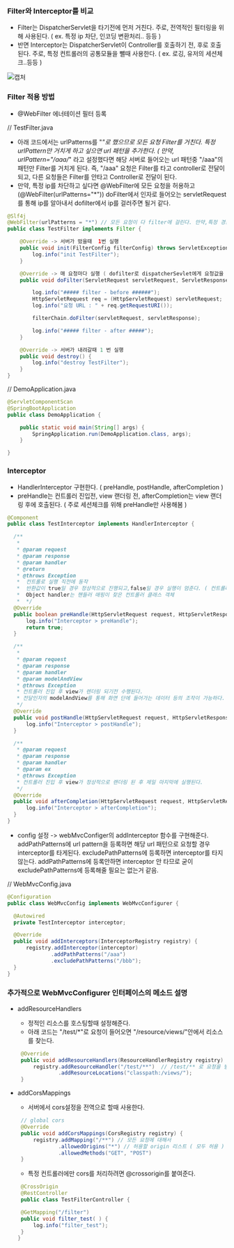 ### Filter와 Interceptor를 비교
 - Filter는 DispatcherServlet을 타기전에 먼저 거친다. 주로, 전역적인 필터링을 위해 사용된다. ( ex. 특정 ip 차단, 인코딩 변환처리.. 등등 )
 - 반면 Interceptor는 DispatcherServlet이 Controller를 호출하기 전, 후로 호출된다. 주로, 특정 컨트롤러의 공통모듈을 뺄때 사용한다. ( ex. 로깅, 유저의 세션체크..등등 )
 
![캡처](https://user-images.githubusercontent.com/21052356/102745880-65ff7180-43a0-11eb-8f79-8936d172caaa.png)


### Filter 적용 방법
 - @WebFilter 에너테이션 필터 등록

// TestFilter.java
- 아래 코드에서는 urlPatterns를 "*"로 했으므로 모든 요청 Filter를 거친다. 특정 urlPattern만 거치게 하고 싶으면 url 패턴을 추가한다. ( 만약, urlPattern="/aaa/*" 라고 설정했다면 해당 서버로 들어오는
url 패턴중 "/aaa"의 패턴만 Filter를 거치게 된다. 즉, "/aaa" 요청은 Filter를 타고 controller로 전달이 되고, 다른 요청들은 Filter를 안타고 Controller로 전달이 된다.
- 만약, 특정 ip를 차단하고 싶다면 @WebFilter에 모든 요청을 허용하고 (@WebFilter(urlPatterns="*")) doFilter에서 인자로 들어오는 servletRequest를 통해 ip를 알아내서 dofilter에서 ip를 걸러주면 될거 같다.

```java
@Slf4j
@WebFilter(urlPatterns = "*") // 모든 요청이 다 filter에 걸린다. 만약,특정 경로의 요청만 걸리게 하고 싶으면 해당 경로를 적어주면 된다. ex) "/test/*"
public class TestFilter implements Filter {

    @Override -> 서버가 떴을때  1번 실행
    public void init(FilterConfig filterConfig) throws ServletException { 
        log.info("init TestFilter");
    }

    @Override -> 매 요청마다 실행 ( dofilter로 dispatcherSevlet에게 요청값을 전달 )
    public void doFilter(ServletRequest servletRequest, ServletResponse servletResponse, FilterChain filterChain) throws IOException, ServletException {

        log.info("##### filter - before ######");
        HttpServletRequest req = (HttpServletRequest) servletRequest;
        log.info("요청 URL : " + req.getRequestURI());

        filterChain.doFilter(servletRequest, servletResponse);

        log.info("##### filter - after #####");
    }

    @Override -> 서버가 내려갈때 1 번 실행
    public void destroy() {
        log.info("destroy TestFilter");
    }
}
```

// DemoApplication.java
```java
@ServletComponentScan 
@SpringBootApplication
public class DemoApplication {

    public static void main(String[] args) {
        SpringApplication.run(DemoApplication.class, args);
    }

}
```


### Interceptor
  
  - HandlerInterceptor 구현한다. ( preHandle, postHandle, afterCompletion )
  - preHandle는 컨트롤러 진입전, view 랜더링 전, afterCompletion는 view 랜더링 후에 호출된다. ( 주로 세션체크를 위해 preHandle만 사용해봄 )
  ```java
@Component
public class TestInterceptor implements HandlerInterceptor {

    /**
     *
     * @param request
     * @param response
     * @param handler
     * @return
     * @throws Exception
     *  컨트롤로 실행 직전에 동작
     *  반환값이 true일 경우 정상적으로 진행되고,false일 경우 실행이 멈춘다. ( 컨트롤러에 진입하지 않음 )
     *  Object handler는 핸들러 매핑이 찾은 컨트롤러 클래스 객체
     *  */
    @Override
    public boolean preHandle(HttpServletRequest request, HttpServletResponse response, Object handler) throws Exception {
        log.info("Interceptor > preHandle");
        return true;
    }

    /**
     *
     * @param request
     * @param response
     * @param handler
     * @param modelAndView
     * @throws Exception
     * 컨트롤러 진입 후 view가 렌더링 되기전 수행된다.
     * 전달인자의 modelAndView를 통해 화면 단에 들어가는 데이터 등의 조작이 가능하다.
     */
    @Override
    public void postHandle(HttpServletRequest request, HttpServletResponse response, Object handler,ModelAndView modelAndView) throws Exception {
        log.info("Interceptor > postHandle");
    }

    /**
     * @param request
     * @param response
     * @param handler
     * @param ex
     * @throws Exception
     * 컨트롤러 진입 후 view가 정상적으로 랜더링 된 후 제일 마지막에 실행된다.
     */
    @Override
    public void afterCompletion(HttpServletRequest request, HttpServletResponse response,  Object handler, Exception ex) throws Exception {
        log.info("Interceptor > afterCompletion");
    }
}
  ```
  - config 설정 -> webMvcConfiger의 addInterceptor 함수를 구현해준다.  addPathPatterns에 url pattern을 등록하면 해당 url 패턴으로 요청할 경우 interceptor를 타게된다. 
excludePathPatterns에 등록하면 interceptor를 타지 않는다. addPathPatterns에 등록안하면 interceptor 안 타므로 굳이 excludePathPatterns에 등록해줄 필요는 없는거 같음.
    
  // WebMvcConfig.java
  ```java
  @Configuration
public class WebMvcConfig implements WebMvcConfigurer {

    @Autowired
    private TestInterceptor interceptor;

    @Override
    public void addInterceptors(InterceptorRegistry registry) {
        registry.addInterceptor(interceptor)
                .addPathPatterns("/aaa")
                .excludePathPatterns("/bbb");
    }
}
  ```
  

### 추가적으로 WebMvcConfigurer 인터페이스의 메소드 설명
 - addResourceHandlers
   - 정적인 리소스를 호스팅할때 설정해준다.
   - 아래 코드는 "/test/*"로 요청이 들어오면 "/resource/views/"안에서 리소스를 찾는다.
   ```java
    @Override
    public void addResourceHandlers(ResourceHandlerRegistry registry) {
        registry.addResourceHandler("/test/**")  // /test/** 로 요청을 받으면 /views/** 의 값으로 응답을 한다.
                .addResourceLocations("classpath:/views/");
    }
   ```
   
 - addCorsMappings
   - 서버에서 cors설정을 전역으로 할때 사용한다.
   ```java
    // global cors
    @Override
    public void addCorsMappings(CorsRegistry registry) {
        registry.addMapping("/**") // 모든 요청에 대해서
                .allowedOrigins("*") // 허용할 origin 리스트 ( 모두 허용 )
                .allowedMethods("GET", "POST")
    }
    ```
    - 특정 컨트롤러에만 cors를 처리하려면 @crossorigin를 붙여준다.
    ```java
     @CrossOrigin
     @RestController
     public class TestFilterController {

     @GetMapping("/filter")
     public void filter_test( ) {
         log.info("filter_test");
     }
   }
```
   
   
